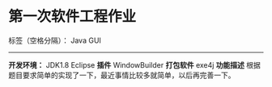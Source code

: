 ﻿# 第一次软件工程作业

标签（空格分隔）： Java GUI

---
**开发环境：**
JDK1.8 
Eclipse
**插件**
WindowBuilder
**打包软件**
exe4j
**功能描述**
根据题目要求简单的实现了一下，最近事情比较多就简单，以后再完善一下。




